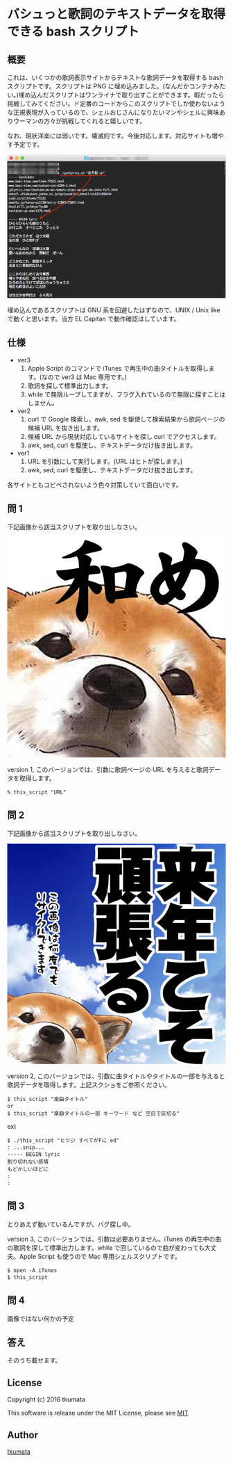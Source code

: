 # バシュっと歌詞のテキストデータを取得できる bash スクリプト

## 概要
これは、いくつかの歌詞表示サイトからテキストな歌詞データを取得する bash スクリプトです。スクリプトは PNG に埋め込みました。(なんだかコンテナみたい。)埋め込んだスクリプトはワンライナで取り出すことができます。暇だったら挑戦してみてください。ド定番のコードからこのスクリプトでしか使わないような正規表現が入っているので、シェルおじさんになりたいマンやシェルに興味ありウーマンの方々が挑戦してくれると嬉しいです。

なお、現状洋楽には弱いです。壊滅的です。今後対応します。対応サイトも増やす予定です。

!["ver 2 スクショ"](./ScreenShot.png)

埋め込んであるスクリプトは GNU 系を回避したはずなので、UNIX / Unix like で動くと思います。当方 EL Capitan で動作確認はしています。

## 仕様
- ver3
    1. Apple Script のコマンドで iTunes で再生中の曲タイトルを取得します。(なので ver3 は Mac 専用です。)
    2. 歌詞を探して標準出力します。
    3. while で無限ループしてますが、フラグ入れているので無限に探すことはしません。
- ver2
    1. curl で Google 検索し、awk, sed を駆使して検索結果から歌詞ページの候補 URL を抜き出します。
    2. 候補 URL から現状対応しているサイトを探し curl でアクセスします。
    3. awk, sed, curl を駆使し、テキストデータだけ抜き出します。
- ver1
    1. URL を引数にして実行します。(URL はヒトが探します。)
    2. awk, sed, curl を駆使し、テキストデータだけ抜き出します。

各サイトともコピペされないよう色々対策していて面白いです。

## 問 1
下記画像から該当スクリプトを取り出しなさい。

!["Q1"](./aaa.png)

version 1, このバージョンでは、引数に歌詞ページの URL を与えると歌詞データを取得します。
```
% this_script "URL"
```

## 問 2
下記画像から該当スクリプトを取り出しなさい。

!["Q2"](./bbb.png)

version 2, このバージョンでは、引数に曲タイトルやタイトルの一部を与えると歌詞データを取得します。上記スクショをご参照ください。
```
$ this_script "楽曲タイトル"
or
$ this_script "楽曲タイトルの一部 キーワード など 空白で区切る"
```
ex)
```
$ ./this_script "ヒツジ すべてがFに ed"
: ...snip...
----- BEGIN lyric
割り切れない感情
もどかしいほどに
:
:
```

## 問 3
とりあえず動いているんですが、バグ探し中。

version 3, このバージョンでは、引数は必要ありません。iTunes の再生中の曲の歌詞を探して標準出力します。while で回しているので曲が変わっても大丈夫。Apple Script も使うので Mac 専用シェルスクリプトです。
```
$ open -A iTunes
$ this_script
```

## 問 4
画像ではない何かの予定

## 答え
そのうち載せます。

## License
Copyright (c) 2016 tkumata

This software is release under the MIT License, please see [MIT](http://opensource.org/licenses/mit-license.php)

## Author
[tkumata](https://github.com/tkumata)
